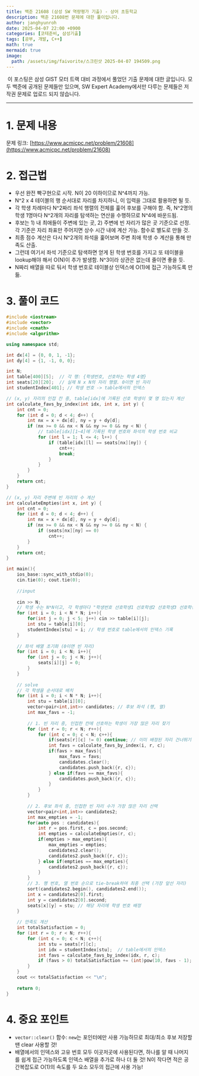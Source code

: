 ```yaml
---
title: 백준 21608 (삼성 SW 역량평가 기출) - 상어 초등학교
description: 백준 21608번 문제에 대한 풀이입니다. 
author: janghyunroh
date: 2025-04-07 22:00 +0900
categories: [코테준비, 삼성기출]
tags: [공부, 개발, C++]
math: true
mermaid: true
image: 
  path: /assets/img/faivorite/스크린샷 2025-04-07 194509.png
---
```


 &nbsp;이 포스팅은 삼성 GIST 모터 트랙 대비 과정에서 풀었던 기출 문제에 대한 글입니다.
 모두 백준에 공개된 문제들만 있으며, SW Expert Academy에서만 다루는 문제들은 저작권 문제로 업로드 되지 않습니다.  

---

# 1. 문제 내용

문제 링크: [https://www.acmicpc.net/problem/21608](https://www.acmicpc.net/problem/21608)

# 2. 접근법

- 우선 완전 빡구현으로 시작. N이 20 이하이므로 N^4까지 가능. 
- N^2 x 4 테이블의 행 순서대로 자리를 차지하니, 이 입력을 그대로 활용하면 될 듯.
- 각 학생 차례마다 N^2짜리 좌석 행렬의 전체를 훑어 후보를 구해야 함. 즉, N^2명의 학생 1명마다 N^2개의 자리를 탐색하는 연산을 수행하므로 N^4에 바운드됨. 
- 후보는 1) 내 최애들이 주변에 있는 곳, 2) 주변에 빈 자리가 많은 곳 기준으로 선정. 각 기준은 자리 좌표만 주어지면 상수 시간 내에 계산 가능. 함수로 별도로 만들 것.
- 최종 점수 계산은 다시 N^2개의 좌석을 훑어보며 주변 최애 학생 수 계산을 통해 만족도 산출. 
- 그런데 여기서 좌석 기준으로 탐색하면 얻게 된 학생 번호를 가지고 또 테이블을 lookup해야 해서 O(N)이 추가 발생함. N^3이라 상관은 없는데 줄이면 좋을 듯.
- N짜리 배열을 따로 둬서 학생 번호로 테이블상 인덱스에 O(1)에 접근 가능하도록 만듦.

# 3. 풀이 코드

```c++
#include <iostream>
#include <vector>
#include <cmath>
#include <algorithm>

using namespace std;

int dx[4] = {0, 0, 1, -1};
int dy[4] = {1, -1, 0, 0};

int N;
int table[400][5];  // 각 행: {학생번호, 선호하는 학생 4명}
int seats[20][20];  // 실제 N x N의 자리 행렬. 0이면 빈 자리
int studentIndex[401]; // 학생 번호 -> table에서의 인덱스

// (x, y) 자리의 인접 칸 중, table[idx]에 기록된 선호 학생이 몇 명 있는지 계산
int calculate_favs_by_index(int idx, int x, int y) {
    int cnt = 0;
    for (int d = 0; d < 4; d++) {
        int nx = x + dx[d], ny = y + dy[d];
        if (nx >= 0 && nx < N && ny >= 0 && ny < N) {
            // table[idx][1~4]에 기록된 학생 번호와 좌석의 학생 번호 비교
            for (int l = 1; l <= 4; l++) {
                if (table[idx][l] == seats[nx][ny]) {
                    cnt++;
                    break;
                }
            }
        }
    }
    return cnt;
}

// (x, y) 자리 주변에 빈 자리의 수 계산
int calculateEmpties(int x, int y) {
    int cnt = 0;
    for (int d = 0; d < 4; d++) {
        int nx = x + dx[d], ny = y + dy[d];
        if (nx >= 0 && nx < N && ny >= 0 && ny < N) {
            if (seats[nx][ny] == 0)
                cnt++;
        }
    }
    return cnt;
}

int main(){
    ios_base::sync_with_stdio(0);
    cin.tie(0); cout.tie(0);
    
    //input
    
    cin >> N;
    // 학생 수는 N*N이고, 각 학생마다 "학생번호 선호학생1 선호학생2 선호학생3 선호학생4" 형식으로 입력
    for (int i = 0; i < N * N; i++){
        for(int j = 0; j < 5; j++) cin >> table[i][j];
        int stu = table[i][0];
        studentIndex[stu] = i; // 학생 번호로 table에서의 인덱스 기록
    }
    
    // 좌석 배열 초기화 (0이면 빈 자리)
    for (int i = 0; i < N; i++){
        for (int j = 0; j < N; j++){
            seats[i][j] = 0;
        }
    }
    
    // solve
    // 각 학생을 순서대로 배치
    for (int i = 0; i < N * N; i++){
        int stu = table[i][0];
        vector<pair<int,int>> candidates; // 후보 좌석 (행, 열)
        int max_favs = -1;
        
        // 1. 빈 자리 중, 인접한 칸에 선호하는 학생이 가장 많은 자리 찾기
        for (int r = 0; r < N; r++){
            for (int c = 0; c < N; c++){
                if(seats[r][c] != 0) continue; // 이미 배정된 자리 건너뛰기
                int favs = calculate_favs_by_index(i, r, c);
                if(favs > max_favs){
                    max_favs = favs;
                    candidates.clear();
                    candidates.push_back({r, c});
                } else if(favs == max_favs){
                    candidates.push_back({r, c});
                }
            }
        }
        
        // 2. 후보 좌석 중, 인접한 빈 자리 수가 가장 많은 자리 선택
        vector<pair<int,int>> candidates2;
        int max_empties = -1;
        for(auto pos : candidates){
            int r = pos.first, c = pos.second;
            int empties = calculateEmpties(r, c);
            if(empties > max_empties){
                max_empties = empties;
                candidates2.clear();
                candidates2.push_back({r, c});
            } else if(empties == max_empties){
                candidates2.push_back({r, c});
            }
        }
        // 3. 행 번호, 열 번호 순으로 tie-break하여 최종 선택 (가장 앞선 자리)
        sort(candidates2.begin(), candidates2.end());
        int x = candidates2[0].first;
        int y = candidates2[0].second;
        seats[x][y] = stu; // 해당 자리에 학생 번호 배정
    }
    
    // 만족도 계산
    int totalSatisfaction = 0;
    for (int r = 0; r < N; r++){
        for (int c = 0; c < N; c++){
            int stu = seats[r][c];
            int idx = studentIndex[stu];  // table에서의 인덱스
            int favs = calculate_favs_by_index(idx, r, c);
            if (favs > 0) totalSatisfaction += (int)pow(10, favs - 1);
        }
    }
    cout << totalSatisfaction << "\n";
    
    return 0;
}


```

# 4. 중요 포인트

- ```vector::clear()``` 함수: ```new```는 포인터에만 사용 가능하므로 최대/최소 후보 저장할 땐 clear 사용할 것!
- 배열에서의 인덱스와 고유 번호 모두 이곳저곳에 사용된다면, 하나를 알 때 나머지를 쉽게 접근 가능하도록 인덱스 배열을 추가로 하나 더 둘 것! N이 작다면 적은 공간복잡도로 O(1)의 속도를 두 요소 모두의 접근에 사용 가능!
